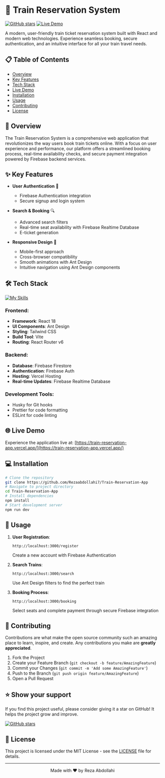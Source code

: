 # 🚂 Train Reservation System

[![GitHub stars](https://img.shields.io/github/stars/Rezaabdollahi7/Train-Reservation-App?style=social)](https://github.com/Rezaabdollahi7/Train-Reservation-App/stargazers)
[![Live Demo](https://img.shields.io/badge/demo-online-green.svg)](https://train-reservation-app.vercel.app/)

A modern, user-friendly train ticket reservation system built with React and modern web technologies. Experience seamless booking, secure authentication, and an intuitive interface for all your train travel needs.

## 📋 Table of Contents

- [Overview](#overview)
- [Key Features](#key-features)
- [Tech Stack](#tech-stack)
- [Live Demo](#live-demo)
- [Installation](#installation)
- [Usage](#usage)
- [Contributing](#contributing)
- [License](#license)

## 🎯 Overview

The Train Reservation System is a comprehensive web application that revolutionizes the way users book train tickets online. With a focus on user experience and performance, our platform offers a streamlined booking process, real-time availability checks, and secure payment integration powered by Firebase backend services.

## ✨ Key Features

- **User Authentication** 🔐

  - Firebase Authentication integration
  - Secure signup and login system

- **Search & Booking** 🔍

  - Advanced search filters
  - Real-time seat availability with Firebase Realtime Database
  - E-ticket generation

- **Responsive Design** 📱
  - Mobile-first approach
  - Cross-browser compatibility
  - Smooth animations with Ant Design
  - Intuitive navigation using Ant Design components

## 🛠️ Tech Stack

[![My Skills](https://skillicons.dev/icons?i=react,vite,firebase,tailwind,git,vercel,figma,vscode&theme=light)](https://skillicons.dev)

### Frontend:

- **Framework**: React 18
- **UI Components**: Ant Design
- **Styling**: Tailwind CSS
- **Build Tool**: Vite
- **Routing**: React Router v6

### Backend:

- **Database**: Firebase Firestore
- **Authentication**: Firebase Auth
- **Hosting**: Vercel Hosting
- **Real-time Updates**: Firebase Realtime Database

### Development Tools:

- Husky for Git hooks
- Prettier for code formatting
- ESLint for code linting

## 🌐 Live Demo

Experience the application live at: [https://train-reservation-app.vercel.app/](https://train-reservation-app.vercel.app/)

## 💻 Installation

```bash
# Clone the repository
git clone https://github.com/Rezaabdollahi7/Train-Reservation-App
# Navigate to project directory
cd Train-Reservation-App
# Install dependencies
npm install
# Start development server
npm run dev
```

## 🚀 Usage

1. **User Registration**:

   ```
   http://localhost:3000/register
   ```

   Create a new account with Firebase Authentication

2. **Search Trains**:

   ```
   http://localhost:3000/search
   ```

   Use Ant Design filters to find the perfect train

3. **Booking Process**:
   ```
   http://localhost:3000/booking
   ```
   Select seats and complete payment through secure Firebase integration

## 👥 Contributing

Contributions are what make the open source community such an amazing place to learn, inspire, and create. Any contributions you make are **greatly appreciated**.

1. Fork the Project
2. Create your Feature Branch (`git checkout -b feature/AmazingFeature`)
3. Commit your Changes (`git commit -m 'Add some AmazingFeature'`)
4. Push to the Branch (`git push origin feature/AmazingFeature`)
5. Open a Pull Request

## ⭐ Show your support

If you find this project useful, please consider giving it a star on GitHub! It helps the project grow and improve.

[![GitHub stars](https://img.shields.io/github/stars/Rezaabdollahi7/Train-Reservation-App?style=social)](https://github.com/Rezaabdollahi7/Train-Reservation-App/stargazers)

## 📝 License

This project is licensed under the MIT License - see the [LICENSE](LICENSE) file for details.

---

<p align="center">Made with ❤️ by Reza Abdollahi</p>
